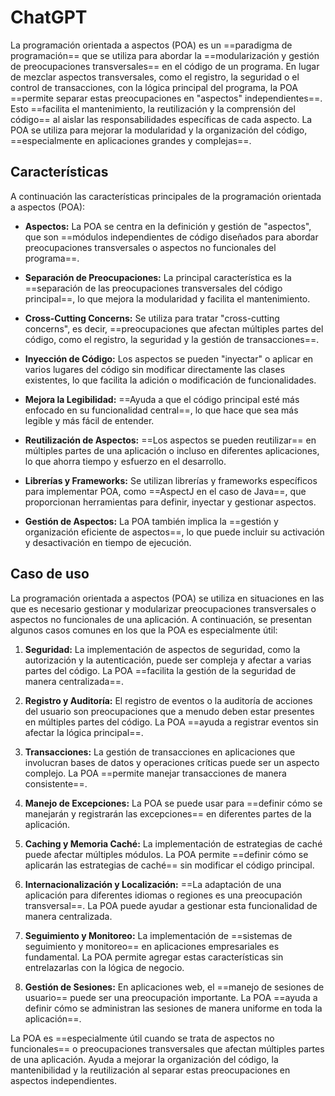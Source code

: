 # ChatGPT
La programación orientada a aspectos (POA) es un ==paradigma de programación== que se utiliza para abordar la ==modularización y gestión de preocupaciones transversales== en el código de un programa. En lugar de mezclar aspectos transversales, como el registro, la seguridad o el control de transacciones, con la lógica principal del programa, la POA ==permite separar estas preocupaciones en "aspectos" independientes==. Esto ==facilita el mantenimiento, la reutilización y la comprensión del código== al aislar las responsabilidades específicas de cada aspecto. La POA se utiliza para mejorar la modularidad y la organización del código, ==especialmente en aplicaciones grandes y complejas==.
## Características
A continuación las características principales de la programación orientada a aspectos (POA):

- **Aspectos:** La POA se centra en la definición y gestión de "aspectos", que son ==módulos independientes de código diseñados para abordar preocupaciones transversales o aspectos no funcionales del programa==.

- **Separación de Preocupaciones:** La principal característica es la ==separación de las preocupaciones transversales del código principal==, lo que mejora la modularidad y facilita el mantenimiento.

- **Cross-Cutting Concerns:** Se utiliza para tratar "cross-cutting concerns", es decir, ==preocupaciones que afectan múltiples partes del código, como el registro, la seguridad y la gestión de transacciones==.

- **Inyección de Código:** Los aspectos se pueden "inyectar" o aplicar en varios lugares del código sin modificar directamente las clases existentes, lo que facilita la adición o modificación de funcionalidades.

- **Mejora la Legibilidad:** ==Ayuda a que el código principal esté más enfocado en su funcionalidad central==, lo que hace que sea más legible y más fácil de entender.

- **Reutilización de Aspectos:** ==Los aspectos se pueden reutilizar== en múltiples partes de una aplicación o incluso en diferentes aplicaciones, lo que ahorra tiempo y esfuerzo en el desarrollo.

- **Librerías y Frameworks:** Se utilizan librerías y frameworks específicos para implementar POA, como ==AspectJ en el caso de Java==, que proporcionan herramientas para definir, inyectar y gestionar aspectos.

- **Gestión de Aspectos:** La POA también implica la ==gestión y organización eficiente de aspectos==, lo que puede incluir su activación y desactivación en tiempo de ejecución.

## Caso de uso
La programación orientada a aspectos (POA) se utiliza en situaciones en las que es necesario gestionar y modularizar preocupaciones transversales o aspectos no funcionales de una aplicación. A continuación, se presentan algunos casos comunes en los que la POA es especialmente útil:

1. **Seguridad:** La implementación de aspectos de seguridad, como la autorización y la autenticación, puede ser compleja y afectar a varias partes del código. La POA ==facilita la gestión de la seguridad de manera centralizada==.

2. **Registro y Auditoría:** El registro de eventos o la auditoría de acciones del usuario son preocupaciones que a menudo deben estar presentes en múltiples partes del código. La POA ==ayuda a registrar eventos sin afectar la lógica principal==.

3. **Transacciones:** La gestión de transacciones en aplicaciones que involucran bases de datos y operaciones críticas puede ser un aspecto complejo. La POA ==permite manejar transacciones de manera consistente==.

4. **Manejo de Excepciones:** La POA se puede usar para ==definir cómo se manejarán y registrarán las excepciones== en diferentes partes de la aplicación.

5. **Caching y Memoria Caché:** La implementación de estrategias de caché puede afectar múltiples módulos. La POA permite ==definir cómo se aplicarán las estrategias de caché== sin modificar el código principal.

6. **Internacionalización y Localización:** ==La adaptación de una aplicación para diferentes idiomas o regiones es una preocupación transversal==. La POA puede ayudar a gestionar esta funcionalidad de manera centralizada.

7. **Seguimiento y Monitoreo:** La implementación de ==sistemas de seguimiento y monitoreo== en aplicaciones empresariales es fundamental. La POA permite agregar estas características sin entrelazarlas con la lógica de negocio.

8. **Gestión de Sesiones:** En aplicaciones web, el ==manejo de sesiones de usuario== puede ser una preocupación importante. La POA ==ayuda a definir cómo se administran las sesiones de manera uniforme en toda la aplicación==.

La POA es ==especialmente útil cuando se trata de aspectos no funcionales== o preocupaciones transversales que afectan múltiples partes de una aplicación. Ayuda a mejorar la organización del código, la mantenibilidad y la reutilización al separar estas preocupaciones en aspectos independientes.